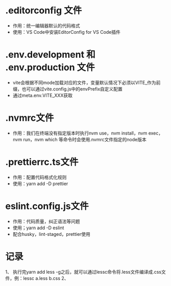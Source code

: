# .editorconfig 文件
  - 作用：统一编辑器默认的代码格式
  - 使用：VS Code中安装EditorConfig for VS Code插件

# .env.development 和 .env.production 文件
  - vite会根据不同mode加载对应的文件，变量默认情况下必须以VITE_作为前缀，也可以通过vite.config.js中的envPrefix自定义配置
  - 通过meta.env.VITE_XXX获取

# .nvmrc文件
  - 作用：我们在终端没有指定版本时执行nvm use，nvm install，nvm exec，nvm run，nvm which 等命令时会使用.nvmrc文件指定的node版本

# .prettierrc.ts文件
  - 作用：配置代码格式化规则
  - 使用：yarn add -D prettier

# eslint.config.js文件
  - 作用：代码质量，纠正语法等问题
  - 使用；yarn add -D eslint
  - 配合husky，lint-staged，prettier使用

# 记录
1、 执行完yarn add less -g之后，就可以通过lessc命令将.less文件编译成.css文件，例：lessc a.less b.css
2、 
